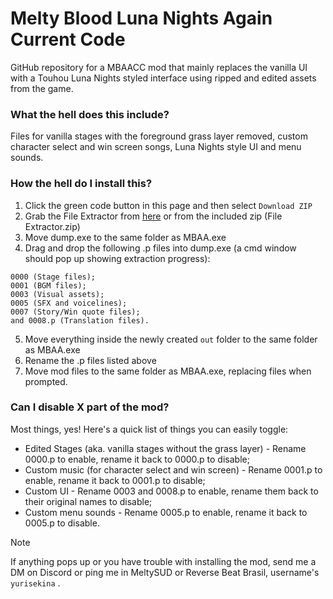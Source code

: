 # Melty Blood Luna Nights Again Current Code 
GitHub repository for a MBAACC mod that mainly replaces the vanilla UI with a Touhou Luna Nights styled interface using ripped and edited assets from the game. 

### What the hell does this include?

Files for vanilla stages with the foreground grass layer removed, custom character select and win screen songs, Luna Nights style UI and menu sounds.

### How the hell do I install this?

1. Click the green code button in this page and then select `Download ZIP`
2. Grab the File Extractor from [here](https://files.catbox.moe/ghmr93.zip) or from the included zip (File Extractor.zip) 
3. Move dump.exe to the same folder as MBAA.exe
4. Drag and drop the following .p files into dump.exe (a cmd window should pop up showing extraction progress): 

```
0000 (Stage files);
0001 (BGM files);
0003 (Visual assets);
0005 (SFX and voicelines); 
0007 (Story/Win quote files);
and 0008.p (Translation files).
```

5. Move everything inside the newly created `out` folder to the same folder as MBAA.exe
6. Rename the .p files listed above
7. Move mod files to the same folder as MBAA.exe, replacing files when prompted.

### Can I disable X part of the mod?
Most things, yes! Here's a quick list of things you can easily toggle:

- Edited Stages (aka. vanilla stages without the grass layer) - Rename 0000.p to enable, rename it back to 0000.p to disable;
- Custom music (for character select and win screen) - Rename 0001.p to enable, rename it back to 0001.p to disable;
- Custom UI - Rename 0003 and 0008.p to enable, rename them back to their original names to disable;
- Custom menu sounds - Rename 0005.p to enable, rename it back to 0005.p to disable.

> [!NOTE] 
> If anything pops up or you have trouble with installing the mod, send me a DM on Discord or ping me in MeltySUD or Reverse Beat Brasil, username's `yurisekina` .